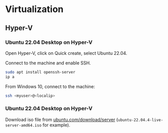 # Virtualization

## Hyper-V

### Ubuntu 22.04 Desktop on Hyper-V

Open Hyper-V, click on Quick create, select Ubuntu 22.04.

Connect to the machine and enable SSH.

```bash
sudo apt install openssh-server
ip a
```

From Windows 10, connect to the machine:

```bash
ssh <myuser>@<localip>
```

### Ubuntu 22.04 Desktop on Hyper-V

Download iso file from [ubuntu.com/download/server](https://ubuntu.com/download/server) (`ubuntu-22.04.4-live-server-amd64.iso` for example).
